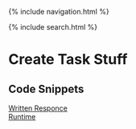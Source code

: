 {% include navigation.html %}

{% include search.html %}

# Create Task Stuff

## Code Snippets
[Written Responce](https://docs.google.com/document/d/1xv9_tR3jJbYd_kqVJbTviudWQga70OFixgSjeF55DE8/edit?usp=sharing) \
[Runtime](https://scratch.mit.edu/projects/639956612/)
